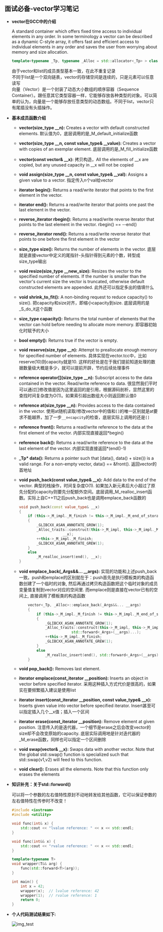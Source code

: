 ## 面试必备-vector学习笔记

- **vector在GCC中的介绍**

    A standard container which offers fixed time access to individual elements in any order.
    In some terminology a vector can be described as a dynamic C-style array, it offers fast and efficient access to individual elements in any order and saves the user from worrying about memory and size allocation.
    ```Cpp
    template<typename _Tp, typename _Alloc = std::allocator<_Tp> > class vector
    ```
    由于vector和list的成员类型基本一致，在此不重复记录</br>
    不同于list是一个双向链表，vector的存储空间是连续的，只是元素可以任意读写</br>
    向量（Vector）是一个封装了动态大小数组的顺序容器（Sequence Container）。跟任意其它类型容器一样，它能够存放各种类型的对象。可以简单的认为，向量是一个能够存放任意类型的动态数组。不同于list，vector只有尾插没有头插操作。

- **基本成员函数介绍**

    - **vector(size_type __n):** Creates a vector with default constructed elements. 默认值为0，底层调用的是_M_default_initialize函数

    - **vector(size_type __n, const value_type& __value):** Creates a vector with copies of an exemplar element. 底层调用的是_M_fill_initialize函数

    - **vector(const vector& __x):** 拷贝构造，All the elements of __x are copied, but any unused capacity in __x  will not be copied

    - **void assign(size_type __n, const value_type& __val):** Assigns a given value to a vector. 指定传入n个val给vector

    - **iterator begin():** Returns a read/write iterator that points to the first element in the vector.

    - **iterator end():** Returns a read/write iterator that points one past the last element in the vector.

    - **reverse_iterator rbegin():** Returns a read/write reverse iterator that points to the last element in the vector.  rbegin() == --end()

    - **reverse_iterator rend():** Returns a read/write reverse iterator that points to one before the first element in the vector

    - **size_type size():** Returns the number of elements in the vector. 底层就是直接vector中定义的尾指针-头指针得到元素的个数，转型成size_type输出

    - **void resize(size_type __new_size):** Resizes the vector to the specified number of elements. If the number is smaller than the vector's current size the vector is truncated, otherwise default constructed elements are appended. 此外还可以指定多出的值填什么

    - **void shrink_to_fit():** A non-binding request to reduce capacity() to size(). 把capacity和size对齐，即缩小capacity到size. 底层调用的是_S_do_it这个函数

    - **size_type capacity():** Returns the total number of elements that the vector can hold before needing to allocate more memory. 即容器初始化时赋予的大小

    - **bool empty():** Returns true if the vector is empty.

    - **void reserve(size_type __n):** Attempt to preallocate enough memory for specified number of elements. 具体实现在vector.tcc中，比如reserve(10)则capacity就是10. 这样的好处是在于我们提前知道处理的数据数量级大概是多少，就可以提前开辟，节约后续处理事件

    - **reference operator[](size_type __n):** Subscript access to the data contained in the vector. Read/write reference to data. 很显然我们平时可以通过[]修改值是因为这里返回的是引用，根据源码剖析，显然这里的查找时间复杂度为O(1)。如果索引超出数组大小则返回默认值0

    - **reference at(size_type __n):** Provides access to the data contained in the vector. 使用at随机读取/修改vector中的值和`[]`的唯一区别就是at要求不能越界，加了一步`__n<capcity`的检查，底层实际上调用的还是`[]`

    - **reference front():** Returns a read/write reference to the data at the first element of the vector.  内部实现直接返回*begin()

    - **reference back():** Returns a read/write reference to the data at the last element of the vector.  内部实现直接返回*(end()-1)

    - **_Tp\* data():** Returns a pointer such that [data(), data() + size()) is a valid range.  For a non-empty vector, data() == &front(). 返回vector的首地址

    - **void push_back(const value_type& __x):** Add data to the end of the vector. 典型的栈操作，时间复杂度O(1). 如果加入新元素后大小超过了原先分配的capacity则要先分配额外空间。底层调用_M_realloc_insert函数。实际上自C++11之后push_back也是调用emplace_back函数的
        ```C++
        void push_back(const value_type& __x)
        {
            if (this->_M_impl._M_finish != this->_M_impl._M_end_of_storage)
            {
                _GLIBCXX_ASAN_ANNOTATE_GROW(1);
                _Alloc_traits::construct(this->_M_impl, this->_M_impl._M_finish,
                            __x);
                ++this->_M_impl._M_finish;
                _GLIBCXX_ASAN_ANNOTATE_GREW(1);
            }
            else
                _M_realloc_insert(end(), __x);
        }
        ```

    - **void emplace_back(_Args&&... __args):** 实现的功能和上述push_back一致。push和emplace的区别就在于：push首先是执行模板类的构造函数创建了一个临时的对象, 然后再通过拷贝构造函数把这个临时对象的成员变量值复制到vector对应的空间里. 而emplace则是直接在vector已有的空间上, 直接调用了模板类的构造函数
        ```C++
            vector<_Tp, _Alloc>::emplace_back(_Args&&... __args)
            {
                if (this->_M_impl._M_finish != this->_M_impl._M_end_of_storage)
                {
                    _GLIBCXX_ASAN_ANNOTATE_GROW(1);
                    _Alloc_traits::construct(this->_M_impl, this->_M_impl._M_finish,
                                std::forward<_Args>(__args)...);
                    ++this->_M_impl._M_finish;
                    _GLIBCXX_ASAN_ANNOTATE_GREW(1);
                }
                else
                    _M_realloc_insert(end(), std::forward<_Args>(__args)...);
            }
        ```

    - **void pop_back():** Removes last element.

    - **iterator emplace(const_iterator __position):** Inserts an object in vector before specified iterator. 采用这种插入方式代价是很高的，如果实在要频繁插入建议是使用list

    - **iterator insert(const_iterator __position, const value_type& __x):** Inserts given value into vector before specified iterator. Insert甚至可以指定插入几个__x值；插入一个区间

    - **iterator erase(const_iterator __position):** Remove element at given position. 注意传入的是迭代器，一个细节是erase之后会改变vector的size却不会改变原始的capacity. 底层实际调用地是针对迭代器的_M_erase函数，同样也可以指定一个区间删除

    - **void swap(vector& __x):** Swaps data with another vector. Note that the global std::swap() function is specialized such that std::swap(v1,v2) will feed to this function.

    - **void clear():** Erases all the elements.  Note that this function only erases the elements

- **知识补充：关于std::forword()**

    可以将一个参数的左右值特性原封不动地转发给其他函数，它可以保证参数的左右值特性在传参时不改变！
    ```C++
    #include <iostream>
    #include <utility>

    void func(int& x) {
        std::cout << "lvalue reference: " << x << std::endl;
    }

    void func(int&& x) {
        std::cout << "rvalue reference: " << x << std::endl;
    }

    template<typename T>
    void wrapper(T&& arg) {
        func(std::forward<T>(arg));
    }

    int main() {
        int x = 42;
        wrapper(x);  // lvalue reference: 42
        wrapper(1);  // rvalue reference: 1
        return 0;
    }
    ```

- **个人代码测试结果如下:**

    ![img_test](https://rogerlv51.blob.core.windows.net/images/vector_test.png)



